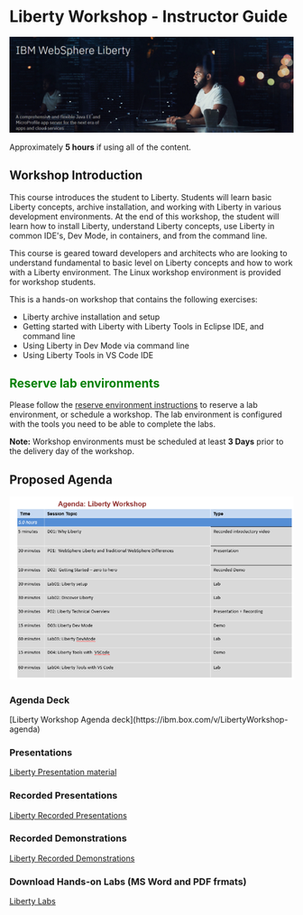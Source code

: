 # Liberty Workshop - Instructor Guide

![](images/Liberty-header.png)

Approximately **5 hours** if using all of the content. 


<h2>Workshop Introduction</h2>

This course introduces the student to Liberty. Students will learn basic Liberty concepts, archive installation, and working with Liberty in various development environments. 
At the end of this workshop, the student will learn how to install Liberty, understand Liberty concepts, use Liberty in common IDE's, Dev Mode, in containers, and from the command line. 

This course is geared toward developers and architects who are looking to understand fundamental to basic level on Liberty concepts and how to work with a Liberty environment. 
The Linux workshop environment is provided for workshop students. 

This is a hands-on workshop that contains the following exercises:

 - Liberty archive installation and setup
 - Getting started with Liberty with Liberty Tools in Eclipse IDE, and command line
 - Using Liberty in Dev Mode via command line
 - Using Liberty Tools in VS Code IDE

<h2 style="color:green">Reserve lab environments</h2>

Please follow the [reserve environment instructions](./environments-setup/index.md) to reserve a lab environment, or schedule a workshop. The lab environment is configured with the tools you need to be able to complete the labs.

**Note:** Workshop environments must be scheduled at least **3 Days** prior to the delivery day of the workshop.


 

<h2> Proposed Agenda </h2> 

  ![](images/agenda-pic.png)


 
 
<h3> Agenda Deck </h3>
[Liberty Workshop Agenda deck](https://ibm.box.com/v/LibertyWorkshop-agenda)
   
<h3> Presentations </h3>

[Liberty Presentation material](https://ibm.box.com/v/LibertyWorkshop-presentations)



<h3> Recorded Presentations </h3>

[Liberty Recorded Presentations](https://ibm.box.com/v/LibertyWS-recordedPres)


<h3> Recorded Demonstrations </h3>

[Liberty Recorded Demonstrations](https://ibm.box.com/v/LibertyWS-recordDemos)
   

<h3> Download Hands-on Labs (MS Word and PDF frmats)</h3>

[Liberty Labs](https://ibm.box.com/v/LibertyWorkshop-labs)
   


